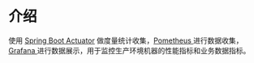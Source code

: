 # 介绍

 使用 [Spring Boot Actuator](https://docs.spring.io/spring-boot/docs/current/reference/htmlsingle/#production-ready) 做度量统计收集，[Pometheus ](https://prometheus.io)进行数据收集，[Grafana ](http://grafana.com)进行数据展示，用于监控生产环境机器的性能指标和业务数据指标。




